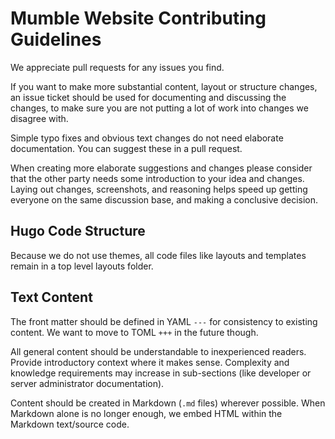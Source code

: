 # Mumble Website Contributing Guidelines

We appreciate pull requests for any issues you find.

If you want to make more substantial content, layout or structure changes, an issue ticket should be used for documenting and discussing the changes, to make sure you are not putting a lot of work into changes we disagree with.

Simple typo fixes and obvious text changes do not need elaborate documentation. You can suggest these in a pull request.

When creating more elaborate suggestions and changes please consider that the other party needs some introduction to your idea and changes. Laying out changes, screenshots, and reasoning helps speed up getting everyone on the same discussion base, and making a conclusive decision.

## Hugo Code Structure

Because we do not use themes, all code files like layouts and templates remain in a top level layouts folder.

## Text Content

The front matter should be defined in YAML `---` for consistency to existing content. We want to move to TOML `+++` in the future though.

All general content should be understandable to inexperienced readers. Provide introductory context where it makes sense. Complexity and knowledge requirements may increase in sub-sections (like developer or server administrator documentation).

Content should be created in Markdown (`.md` files) wherever possible. When Markdown alone is no longer enough, we embed HTML within the Markdown text/source code.
